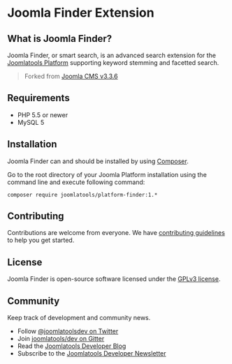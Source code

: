# Joomla Finder Extension

## What is Joomla Finder?

Joomla Finder, or smart search, is an advanced search extension for the [Joomlatools Platform] supporting keyword 
stemming and facetted search. 

> Forked from [Joomla CMS v3.3.6](https://github.com/joomla/joomla-cms/releases/tag/3.3.6)

## Requirements

- PHP 5.5 or newer
- MySQL 5

## Installation

Joomla Finder can and should be installed by using [Composer](https://getcomposer.org/). 

Go to the root directory of your Joomla Platform installation using the command line and execute following command:

```
composer require joomlatools/platform-finder:1.*
```

## Contributing

Contributions are welcome from everyone. We have [contributing guidelines](CONTRIBUTING.md) to help you get started.

## License 

Joomla Finder is open-source software licensed under the [GPLv3 license](LICENSE.txt).

## Community

Keep track of development and community news.

* Follow [@joomlatoolsdev on Twitter](https://twitter.com/joomlatoolsdev)
* Join [joomlatools/dev on Gitter](http://gitter.im/joomlatools/dev)
* Read the [Joomlatools Developer Blog](https://www.joomlatools.com/developer/blog/)
* Subscribe to the [Joomlatools Developer Newsletter](https://www.joomlatools.com/developer/newsletter/)

[Joomlatools Platform]: https://www.joomlatools.com/developer/platform/

